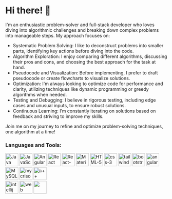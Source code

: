 # Hi there! 👋

I'm an enthusiastic problem-solver and full-stack developer who loves diving into algorithmic challenges and breaking down complex problems into manageable steps. My approach focuses on:

 - Systematic Problem Solving: I like to deconstruct problems into smaller parts, identifying key actions before diving into the code.
 - Algorithm Exploration: I enjoy comparing different algorithms, discussing their pros and cons, and choosing the best approach for the task at hand.
 - Pseudocode and Visualization: Before implementing, I prefer to draft pseudocode or create flowcharts to visualize solutions.
 - Optimization: I'm always looking to optimize code for performance and clarity, utilizing techniques like dynamic programming or greedy algorithms when needed.
 - Testing and Debugging: I believe in rigorous testing, including edge cases and unusual inputs, to ensure robust solutions.
 - Continuous Learning: I’m constantly iterating on solutions based on feedback and striving to improve my skills.
   
Join me on my journey to refine and optimize problem-solving techniques, one algorithm at a time!

### Languages and Tools:
<p>
  <img src="https://cdn.jsdelivr.net/gh/devicons/devicon/icons/java/java-original.svg" alt="Java" width="40" height="40"/>
 
  <img src="https://cdn.jsdelivr.net/gh/devicons/devicon/icons/javascript/javascript-original.svg" alt="JavaScript" width="40" height="40"/>

  <img src="https://cdn.jsdelivr.net/gh/devicons/devicon@latest/icons/angular/angular-original.svg" alt="Angular" width="40" height="40"  />
 
  <img src="https://cdn.jsdelivr.net/gh/devicons/devicon@latest/icons/react/react-original-wordmark.svg" alt="React" width="40" height="40"  />

 <img src="https://cdn.jsdelivr.net/gh/devicons/devicon@latest/icons/reactrouter/reactrouter-original.svg"  alt="React-Router" width="40" height="40" />
          
 <img src="https://cdn.jsdelivr.net/gh/devicons/devicon@latest/icons/materialui/materialui-original.svg" alt="Material UI" width="40" height="40"  />

  <img src="https://cdn.jsdelivr.net/gh/devicons/devicon@latest/icons/html5/html5-plain-wordmark.svg" alt="HTML-5" width="40" height="40" />

 <img src="https://cdn.jsdelivr.net/gh/devicons/devicon@latest/icons/css3/css3-plain-wordmark.svg" alt="css-3" width="40" height="40" />      

 <img src="https://cdn.jsdelivr.net/gh/devicons/devicon@latest/icons/tailwindcss/tailwindcss-original-wordmark.svg" alt="tailwind-css" width="40" height="40" />
 
 <img src="https://cdn.jsdelivr.net/gh/devicons/devicon@latest/icons/bootstrap/bootstrap-original.svg" alt="bootstrap" width="40" height= "40" />
          
<img src="https://cdn.jsdelivr.net/gh/devicons/devicon@latest/icons/angularmaterial/angularmaterial-original.svg"  alt="angular material" width="40" height= "40" />

 <img src="https://cdn.jsdelivr.net/gh/devicons/devicon@latest/icons/mysql/mysql-original-wordmark.svg"  alt="MySQL" width="40" height= "40" />

<img src="https://cdn.jsdelivr.net/gh/devicons/devicon@latest/icons/microsoftsqlserver/microsoftsqlserver-original.svg" alt="mycrisoft SQL" width="40" height= "40" />

 <img src="https://cdn.jsdelivr.net/gh/devicons/devicon@latest/icons/cplusplus/cplusplus-original.svg"  alt="c++" width="40" height= "40" />
 <br>
 
  <img src="https://cdn.jsdelivr.net/gh/devicons/devicon@latest/icons/intellij/intellij-original.svg" alt="intellij" width="40" height= "40" />

  <img src="https://cdn.jsdelivr.net/gh/devicons/devicon@latest/icons/webstorm/webstorm-original.svg" alt="web stormp" width="40" height="40"/>
          
<img src="https://cdn.jsdelivr.net/gh/devicons/devicon@latest/icons/vscode/vscode-original-wordmark.svg"  width="40" height="40" />
               
</p>
